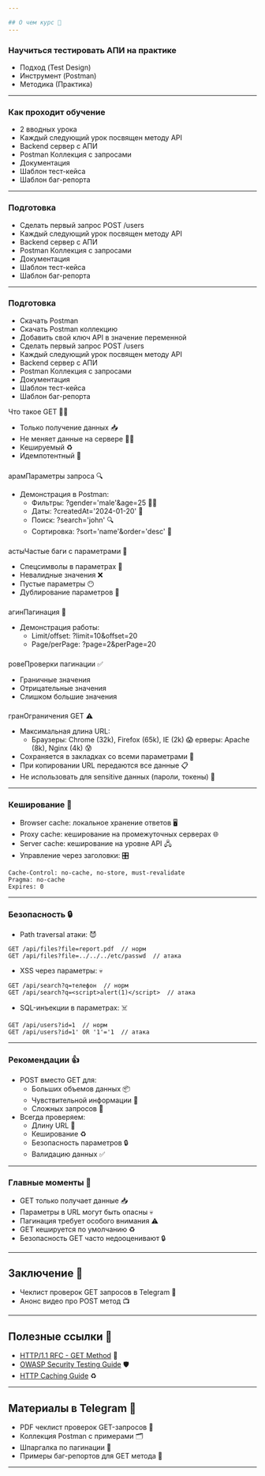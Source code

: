 ```yaml
---

## О чем курс 🚀
---
```


### Научиться тестировать АПИ на практике

+ Подход (Test Design)
+ Инструмент (Postman)
+ Методика (Практика)

---

### Как проходит обучение

+ 2 вводных урока
+ Каждый следующий урок посвящен методу API
+ Backend сервер с АПИ
+ Postman Коллекция с запросами
+ Документация
+ Шаблон тест-кейса
+ Шаблон баг-репорта
---

### Подготовка

+ Сделать первый запрос POST /users
+ Каждый следующий урок посвящен методу API
+ Backend сервер с АПИ
+ Postman Коллекция с запросами
+ Документация
+ Шаблон тест-кейса
+ Шаблон баг-репорта
---

### Подготовка

+ Скачать Postman
+ Скачать Postman коллекцию
+ Добавить свой ключ API в значение переменной
+ Сделать первый запрос POST /users
+ Каждый следующий урок посвящен методу API
+ Backend сервер с АПИ
+ Postman Коллекция с запросами
+ Документация
+ Шаблон тест-кейса
+ Шаблон баг-репорта

Что такое GET 🤷‍♂️

+ Только получение данных 📥
+ Не меняет данные на сервере 🙅‍♂️
+ Кешируемый ♻️
+ Идемпотентный 🔂

###

арамПараметры запроса 🔍

+ Демонстрация в Postman:
  + Фильтры: ?gender='male'&age=25 🕵️‍♂️
  + Даты: ?createdAt='2024-01-20' 📅
  + Поиск: ?search='john' 🔍
  + Сортировка: ?sort='name'&order='desc' 🔽

###

астыЧастые баги с параметрами 🐞

+ Спецсимволы в параметрах 🤪
+ Невалидные значения ❌ 
+ Пустые параметры 😶
+ Дублирование параметров 🤕

###

агинПагинация 📜

+ Демонстрация работы:
  + Limit/offset: ?limit=10&offset=20
  + Page/perPage: ?page=2&perPage=20

###

ровеПроверки пагинации ✅

+ Граничные значения
+ Отрицательные значения  
+ Слишком большие значения

###

гранОграничения GET ⚠️

+ Максимальная длина URL:
  + Браузеры: Chrome (32k), Firefox (65k), IE (2k) 😱
ерверы: Apache (8k), Nginx (4k) 😰
+ Сохраняется в закладках со всеми параметрами 🔖
+ При копировании URL передаются все данные 📋
+ Не использовать для sensitive данных (пароли, токены) 🙊

---

### Кеширование 💾

+ Browser cache: локальное хранение ответов 🖥️
+ Proxy cache: кеширование на промежуточных серверах 🌐
+ Server cache: кеширование на уровне API 🖧
+ Управление через заголовки: 🎛️
```
Cache-Control: no-cache, no-store, must-revalidate
Pragma: no-cache 
Expires: 0
```

---

### Безопасность 🔒

+ Path traversal атаки: 😈
```
GET /api/files?file=report.pdf  // норм
GET /api/files?file=../../../etc/passwd  // атака 
```
+ XSS через параметры: 💀 
```
GET /api/search?q=телефон  // норм
GET /api/search?q=<script>alert(1)</script>  // атака
```
+ SQL-инъекции в параметрах: ☠️
```  
GET /api/users?id=1  // норм
GET /api/users?id=1' OR '1'='1  // атака
```

---

### Рекомендации 👍

+ POST вместо GET для:
  + Больших объемов данных 📦
  + Чувствительной информации 🔐
  + Сложных запросов 🤯
+ Всегда проверяем:
  + Длину URL 📏
  + Кеширование ♻️
  + Безопасность параметров 🔒
  + Валидацию данных ✅

---

### Главные моменты 🎯

+ GET только получает данные 📥
+ Параметры в URL могут быть опасны 💀
+ Пагинация требует особого внимания ⚠️
+ GET кешируется по умолчанию ♻️
+ Безопасность GET часто недооценивают 🔒

---

## Заключение 🎉

+ Чеклист проверок GET запросов в Telegram 📝
+ Анонс видео про POST метод 📺

---

## Полезные ссылки 🔗

+ [HTTP/1.1 RFC - GET Method](https://tools.ietf.org/html/rfc7231#section-4.3.1) 📖
+ [OWASP Security Testing Guide](https://owasp.org/www-project-web-security-testing-guide/) 🛡️
+ [HTTP Caching Guide](https://developer.mozilla.org/en-US/docs/Web/HTTP/Caching) ♻️

--- 

## Материалы в Telegram 📨

+ PDF чеклист проверок GET-запросов 📄
+ Коллекция Postman с примерами 🗂️
+ Шпаргалка по пагинации 📜
+ Примеры баг-репортов для GET метода 🐞

---
